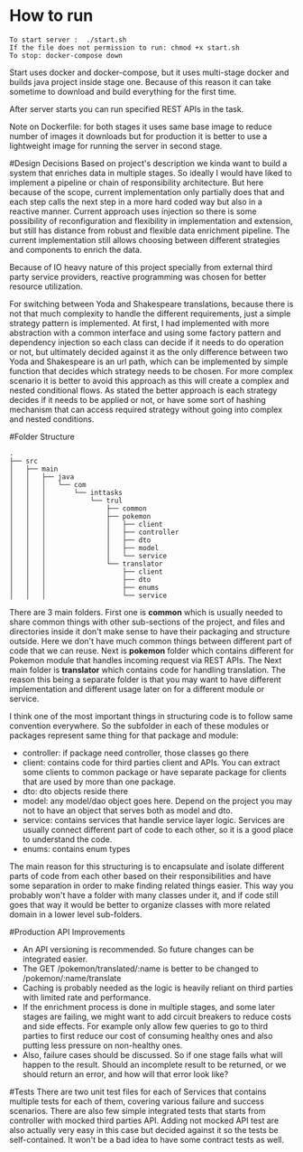 # How to run
```
To start server :  ./start.sh
If the file does not permission to run: chmod +x start.sh
To stop: docker-compose down 
```
Start uses docker and docker-compose, but it uses multi-stage docker and builds java project inside stage one.
Because of this reason it can take sometime to download and build everything for the first time.

After server starts you can run specified REST APIs in the task.

Note on Dockerfile: for both stages it uses same base image to reduce number of images it downloads but for production it is better to use a lightweight image for running the server in second stage.

#Design Decisions
Based on project's description we kinda want to build a system that enriches data in multiple stages.
So ideally I would have liked to implement a pipeline or chain of responsibility architecture. 
But here because of the scope, current implementation only partially does that and each step calls the next step in a more hard coded way but also in a reactive manner.
Current approach uses injection so there is some possibility of reconfiguration and flexibility in implementation and extension, but still has distance from robust and flexible data enrichment pipeline.
The current implementation still allows choosing between different strategies and components to enrich the data.

Because of IO heavy nature of this project specially from external third party service providers, reactive programming was chosen for better resource utilization.

For switching between Yoda and Shakespeare translations, because there is not that much complexity to handle the different requirements, just a simple strategy pattern is implemented.
At first, I had implemented with more abstraction with a common interface and using some factory pattern and dependency injection so each class can decide if it needs to do operation or not, but ultimately decided against it as the only difference between two Yoda and Shakespeare is an url path,
which can be implemented by simple function that decides which strategy needs to be chosen. For more complex scenario it is better to avoid this approach as this will create a complex and nested conditional flows.
As stated the better approach is each strategy decides if it needs to be applied or not, or have some sort of hashing mechanism that can access required strategy without going into complex and nested conditions.

#Folder Structure
```
.
├── src
│   ├── main
│   │   ├── java
│   │   │   └── com
│   │   │       └── inttasks
│   │   │           └── trul
│   │   │               ├── common
│   │   │               ├── pokemon
│   │   │               │   ├── client
│   │   │               │   ├── controller
│   │   │               │   ├── dto
│   │   │               │   ├── model
│   │   │               │   └── service
│   │   │               └── translator
│   │   │                   ├── client
│   │   │                   ├── dto
│   │   │                   ├── enums
│   │   │                   └── service

```

There are 3 main folders. First one is **common** which is usually needed to share common things with other sub-sections of the project, and files and directories inside it don't make sense to have their packaging and structure outside. 
Here we don't have much common things between different part of code that we can reuse.
Next is **pokemon** folder which contains different for Pokemon module that handles incoming request via REST APIs.
The Next main folder is **translator** which contains code for handling translation. 
The reason this being a separate folder is that you may want to have different implementation and different usage later on for a different module or service.

I think one of the most important things in structuring code is to follow same convention everywhere. So the subfolder in each of these modules or packages represent same thing for that package and module:
- controller: if package need controller, those classes go there
- client: contains code for third parties client and APIs. You can extract some clients to common package or have separate package for clients that are used by more than one package. 
- dto: dto objects reside there
- model: any model/dao object goes here. Depend on the project you may not to have an object that serves both as model and dto.
- service: contains services that handle service layer logic. Services are usually connect different part of code to each other, so it is a good place to understand the code.
- enums: contains enum types

The main reason for this structuring is to encapsulate and isolate different parts of code from each other based on their responsibilities and have some separation in order to make finding related things easier.
This way you probably won't have a folder with many classes under it, and if code still goes that way it would be better to organize classes with more related domain in a lower level sub-folders.

#Production API Improvements
- An API versioning is recommended. So future changes can be integrated easier.
- The GET /pokemon/translated/:name is better to be changed to /pokemon/:name/translate
- Caching is probably needed as the logic is heavily reliant on third parties with limited rate and performance.
- If the enrichment process is done in multiple stages, and some later stages are failing, we might want to add circuit breakers to reduce costs and side effects. For example only allow few queries to go to third parties to first reduce our cost of consuming healthy ones and also putting less pressure on non-healthy ones.
- Also, failure cases should be discussed. So if one stage fails what will happen to the result. Should an incomplete result to be returned, or we should return an error, and how will that error look like?

#Tests
There are two unit test files for each of Services that contains multiple tests for each of them, covering various failure and success scenarios.
There are also few simple integrated tests that starts from controller with mocked third parties API. Adding not mocked API test are also actually very easy in this case but decided against it so the tests be self-contained.
It won't be a bad idea to have some contract tests as well.










